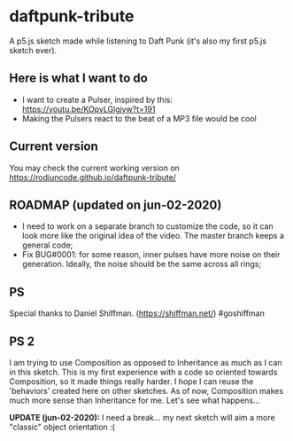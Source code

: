 # daftpunk-tribute
A p5.js sketch made while listening to Daft Punk (it's also my first p5.js sketch ever).


## Here is what I want to do
* I want to create a Pulser, inspired by this: https://youtu.be/KOpvLGlgjyw?t=191
* Making the Pulsers react to the beat of a MP3 file would be cool

## Current version
You may check the current working version on https://rodjuncode.github.io/daftpunk-tribute/

## ROADMAP (updated on jun-02-2020)
* I need to work on a separate branch to customize the code, so it can look more like the original idea of the video. The master branch keeps a general code;
* Fix BUG#0001: for some reason, inner pulses have more noise on their generation. Ideally, the noise should be the same across all rings;

## PS
Special thanks to Daniel Shiffman. (https://shiffman.net/) #goshiffman

## PS 2
I am trying to use Composition as opposed to Inheritance as much as I can in this sketch. This is my first experience with a code so oriented towards Composition, so it made things really harder. I hope I can reuse the 'behaviors' created here on other sketches. As of now, Composition makes much more sense than Inheritance for me. Let's see what happens...

**UPDATE (jun-02-2020):** I need a break... my next sketch will aim a more "classic" object orientation :(

